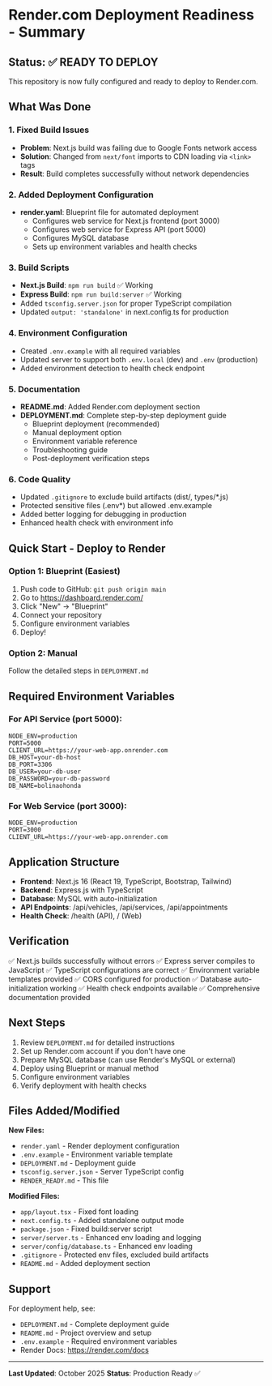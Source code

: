# Render.com Deployment Readiness - Summary

## Status: ✅ READY TO DEPLOY

This repository is now fully configured and ready to deploy to Render.com.

## What Was Done

### 1. Fixed Build Issues
- **Problem**: Next.js build was failing due to Google Fonts network access
- **Solution**: Changed from `next/font` imports to CDN loading via `<link>` tags
- **Result**: Build completes successfully without network dependencies

### 2. Added Deployment Configuration
- **render.yaml**: Blueprint file for automated deployment
  - Configures web service for Next.js frontend (port 3000)
  - Configures web service for Express API (port 5000)
  - Configures MySQL database
  - Sets up environment variables and health checks

### 3. Build Scripts
- **Next.js Build**: `npm run build` ✅ Working
- **Express Build**: `npm run build:server` ✅ Working
- Added `tsconfig.server.json` for proper TypeScript compilation
- Updated `output: 'standalone'` in next.config.ts for production

### 4. Environment Configuration
- Created `.env.example` with all required variables
- Updated server to support both `.env.local` (dev) and `.env` (production)
- Added environment detection to health check endpoint

### 5. Documentation
- **README.md**: Added Render.com deployment section
- **DEPLOYMENT.md**: Complete step-by-step deployment guide
  - Blueprint deployment (recommended)
  - Manual deployment option
  - Environment variable reference
  - Troubleshooting guide
  - Post-deployment verification steps

### 6. Code Quality
- Updated `.gitignore` to exclude build artifacts (dist/, types/*.js)
- Protected sensitive files (.env*) but allowed .env.example
- Added better logging for debugging in production
- Enhanced health check with environment info

## Quick Start - Deploy to Render

### Option 1: Blueprint (Easiest)
1. Push code to GitHub: `git push origin main`
2. Go to https://dashboard.render.com/
3. Click "New" → "Blueprint"
4. Connect your repository
5. Configure environment variables
6. Deploy!

### Option 2: Manual
Follow the detailed steps in `DEPLOYMENT.md`

## Required Environment Variables

### For API Service (port 5000):
```
NODE_ENV=production
PORT=5000
CLIENT_URL=https://your-web-app.onrender.com
DB_HOST=your-db-host
DB_PORT=3306
DB_USER=your-db-user
DB_PASSWORD=your-db-password
DB_NAME=bolinaohonda
```

### For Web Service (port 3000):
```
NODE_ENV=production
PORT=3000
CLIENT_URL=https://your-web-app.onrender.com
```

## Application Structure

- **Frontend**: Next.js 16 (React 19, TypeScript, Bootstrap, Tailwind)
- **Backend**: Express.js with TypeScript
- **Database**: MySQL with auto-initialization
- **API Endpoints**: /api/vehicles, /api/services, /api/appointments
- **Health Check**: /health (API), / (Web)

## Verification

✅ Next.js builds successfully without errors
✅ Express server compiles to JavaScript
✅ TypeScript configurations are correct
✅ Environment variable templates provided
✅ CORS configured for production
✅ Database auto-initialization working
✅ Health check endpoints available
✅ Comprehensive documentation provided

## Next Steps

1. Review `DEPLOYMENT.md` for detailed instructions
2. Set up Render.com account if you don't have one
3. Prepare MySQL database (can use Render's MySQL or external)
4. Deploy using Blueprint or manual method
5. Configure environment variables
6. Verify deployment with health checks

## Files Added/Modified

**New Files:**
- `render.yaml` - Render deployment configuration
- `.env.example` - Environment variable template
- `DEPLOYMENT.md` - Deployment guide
- `tsconfig.server.json` - Server TypeScript config
- `RENDER_READY.md` - This file

**Modified Files:**
- `app/layout.tsx` - Fixed font loading
- `next.config.ts` - Added standalone output mode
- `package.json` - Fixed build:server script
- `server/server.ts` - Enhanced env loading and logging
- `server/config/database.ts` - Enhanced env loading
- `.gitignore` - Protected env files, excluded build artifacts
- `README.md` - Added deployment section

## Support

For deployment help, see:
- `DEPLOYMENT.md` - Complete deployment guide
- `README.md` - Project overview and setup
- `.env.example` - Required environment variables
- Render Docs: https://render.com/docs

---

**Last Updated**: October 2025
**Status**: Production Ready ✅
